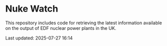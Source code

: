 # Nuke Watch

This repository includes code for retrieving the latest information available on the output of EDF nuclear power plants in the UK.

Last updated: 2025-07-27 16:14